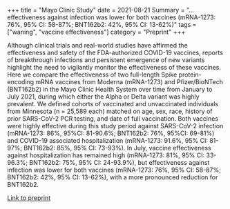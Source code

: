+++
title = "Mayo Clinic Study"
date = 2021-08-21
Summary = "... effectiveness against infection was lower for both vaccines (mRNA-1273: 76%, 95% CI: 58-87%; BNT162b2: 42%, 95% CI: 13-62%)"
tags = ["waning", "vaccine effectiveness"]
category = "Preprint"
+++

Although clinical trials and real-world studies have affirmed the effectiveness and safety of the FDA-authorized COVID-19 vaccines, reports of breakthrough infections and persistent emergence of new variants highlight the need to vigilantly monitor the effectiveness of these vaccines. Here we compare the effectiveness of two full-length Spike protein-encoding mRNA vaccines from Moderna (mRNA-1273) and Pfizer/BioNTech (BNT162b2) in the Mayo Clinic Health System over time from January to July 2021, during which either the Alpha or Delta variant was highly prevalent. We defined cohorts of vaccinated and unvaccinated individuals from Minnesota (n = 25,589 each) matched on age, sex, race, history of prior SARS-CoV-2 PCR testing, and date of full vaccination. Both vaccines were highly effective during this study period against SARS-CoV-2 infection (mRNA-1273: 86%, 95%CI: 81-90.6%; BNT162b2: 76%, 95%CI: 69-81%) and COVID-19 associated hospitalization (mRNA-1273: 91.6%, 95% CI: 81-97%; BNT162b2: 85%, 95% CI: 73-93%). In July, vaccine effectiveness against hospitalization has remained high (mRNA-1273: 81%, 95% CI: 33-96.3%; BNT162b2: 75%, 95% CI: 24-93.9%), but effectiveness against infection was lower for both vaccines (mRNA-1273: 76%, 95% CI: 58-87%; BNT162b2: 42%, 95% CI: 13-62%), with a more pronounced reduction for BNT162b2.  


[Link to preprint](https://www.medrxiv.org/content/10.1101/2021.08.06.21261707v3)